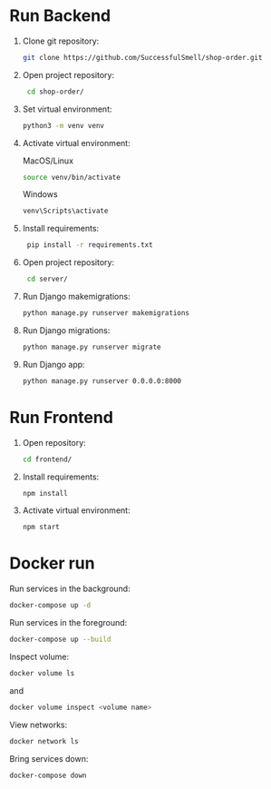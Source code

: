 #  Run Backend

1. Clone git repository:
    ```sh
    git clone https://github.com/SuccessfulSmell/shop-order.git
    ```
2. Open project repository:
    ```sh
     cd shop-order/
    ```
   
3. Set virtual environment:
    ```sh
    python3 -m venv venv
    ```

4. Activate virtual environment:
    
    MacOS/Linux
    
    ```sh
    source venv/bin/activate
    ```
    
    Windows
    ```sh
    venv\Scripts\activate
    ```

5. Install requirements:

    ```sh
     pip install -r requirements.txt
    ```
   
6. Open project repository:
    ```sh
     cd server/
    ```

7. Run Django makemigrations:

    ```sh
    python manage.py runserver makemigrations 
    ```
   
8. Run Django migrations:

    ```sh
    python manage.py runserver migrate
    ```

9. Run Django app:

    ```sh
    python manage.py runserver 0.0.0.0:8000
    ```
   
#  Run Frontend
 1. Open repository:
    ```sh
    cd frontend/
    ```

2. Install requirements:
    ```sh
    npm install
    ```

3. Activate virtual environment:
    ```sh
    npm start
    ```
   
# Docker run

Run services in the background:
```sh
docker-compose up -d
```


Run services in the foreground:
```sh
docker-compose up --build
```


Inspect volume:

```sh
docker volume ls
```
and
```sh
docker volume inspect <volume name>
```

View networks:
```sh
docker network ls
```

Bring services down:
```sh
docker-compose down
```
